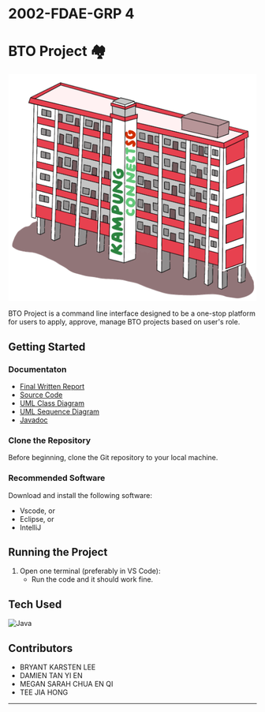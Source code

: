 # 2002-FDAE-GRP 4
# BTO Project 🏘
![BTO](https://github.com/JayHaych/SC2002_BTO-Project/blob/main/Documentation/Imported_Image.png)  

BTO Project is a command line interface designed to be a one-stop platform for users to apply, approve, manage BTO projects based on user's role.

## Getting Started

### Documentaton
- [Final Written Report](https://github.com/JayHaych/SC2002_BTO-Project/blob/main/Documentation/FDAE-grp4.docx)
- [Source Code](https://github.com/JayHaych/SC2002_BTO-Project/tree/main/src)
- [UML Class Diagram](https://github.com/JayHaych/SC2002_BTO-Project/tree/main/Documentation/Class%20Diagram)
- [UML Sequence Diagram](https://github.com/JayHaych/SC2002_BTO-Project/tree/main/Documentation/Sequence%20Diagram)
- [Javadoc](https://github.com/JayHaych/SC2002_BTO-Project/tree/main/doc)

### Clone the Repository
Before beginning, clone the Git repository to your local machine.

### Recommended Software
Download and install the following software:
- Vscode, or
- Eclipse, or
- IntelliJ

## Running the Project
1. Open one terminal (preferably in VS Code):
   - Run the code and it should work fine.

## Tech Used
![Java](https://img.shields.io/badge/Java-007396?style=for-the-badge&logo=java&logoColor=white)

## Contributors
- BRYANT KARSTEN LEE
- DAMIEN TAN YI EN
- MEGAN SARAH CHUA EN QI
- TEE JIA HONG
   
---


